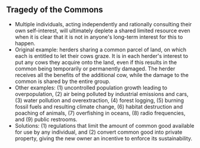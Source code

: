 Tragedy of the Commons
----------------------

* Multiple individuals, acting independently and rationally consulting their own self-interest, will ultimately deplete a shared limited resource even when it is clear that it is not in anyone's long-term interest for this to happen.
* Original example: herders sharing a common parcel of land, on which each is entitled to let their cows graze. It is in each herder's interest to put any cows they acquire onto the land, even if this results in the common being temporarily or permanently damaged. The herder receives all the benefits of the additional cow, while the damage to the common is shared by the entire group.
* Other examples: (1) uncontrolled population growth leading to overpopulation, (2) air being polluted by industrial emissions and cars, (3) water pollution and overextraction, (4) forest logging, (5) burning fossil fuels and resulting climate change, (6) habitat destruction and poaching of animals, (7) overfishing in oceans, (8) radio frequencies, and (9) public restrooms.
* Solutions: (1) regulations that limit the amount of common good available for use by any individual, and (2) convert common good into private property, giving the new owner an incentive to enforce its sustainability.
